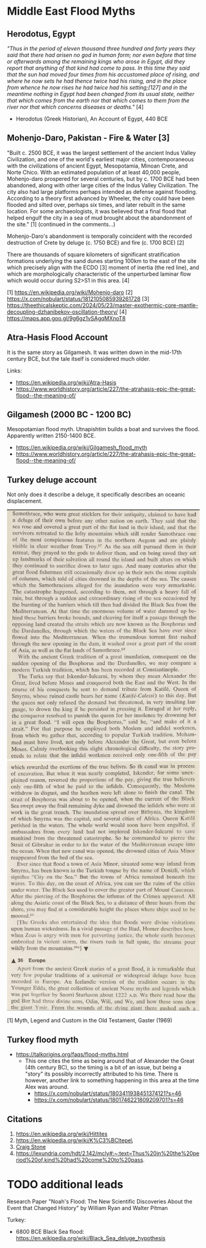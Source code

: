 # Middle East Flood Myths

## Herodotus, Egypt

*"Thus in the period of eleven thousand three hundred and forty years they said that there had arisen no god in human form; nor even before that time or afterwards among the remaining kings who arose in Egypt, did they report that anything of that kind had come to pass. In this time they said that the sun had moved four times from his accustomed place of rising, and where he now sets he had thence twice had his rising, and in the place from whence he now rises he had twice had his setting;[127] and in the meantime nothing in Egypt had been changed from its usual state, neither that which comes from the earth nor that which comes to them from the river nor that which concerns diseases or deaths."* [4]

- Herodotus (Greek Historian), An Account of Egypt, 440 BCE

## Mohenjo-Daro, Pakistan - Fire & Water [3]

"Built c. 2500 BCE, it was the largest settlement of the ancient Indus Valley Civilization, and one of the world's earliest major cities, contemporaneous with the civilizations of ancient Egypt, Mesopotamia, Minoan Crete, and Norte Chico. With an estimated population of at least 40,000 people, Mohenjo-daro prospered for several centuries, but by c. 1700 BCE had been abandoned, along with other large cities of the Indus Valley Civilization. The city also had large platforms perhaps intended as defense against flooding. According to a theory first advanced by Wheeler, the city could have been flooded and silted over, perhaps six times, and later rebuilt in the same location. For some archaeologists, it was believed that a final flood that helped engulf the city in a sea of mud brought about the abandonment of the site." [1] (continued in the comments...)

Mohenjo-Daro's abandonment is temporally coincident with the recorded destruction of Crete by deluge (c. 1750 BCE) and fire (c. 1700 BCE) [2]

There are thousands of square kilometers of significant stratification formations underlying the sand dunes starting 100km to the east of the site which precisely align with the ECDO [3] moment of inertia (the red line), and which are morphologically characteristic of the unperturbed laminar flow which would occur during S2>S1 in this area. [4]

[1] https://en.wikipedia.org/wiki/Mohenjo-daro
[2] https://x.com/nobulart/status/1812105085939261728
[3] https://theethicalskeptic.com/2024/05/23/master-exothermic-core-mantle-decoupling-dzhanibekov-oscillation-theory/
[4] https://maps.app.goo.gl/9g6gz1vSAgqMXnoT8

## Atra-Hasis Flood Account

It is the same story as Gilgamesh. It was written down in the mid-17th century BCE, but the tale itself is considered much older.

Links:
- https://en.wikipedia.org/wiki/Atra-Hasis
- https://www.worldhistory.org/article/227/the-atrahasis-epic-the-great-flood--the-meaning-of/

## Gilgamesh (2000 BC - 1200 BC)

Mesopotamian flood myth. Utnapishtim builds a boat and survives the flood. Apparently written 2150-1400 BCE.

- https://en.wikipedia.org/wiki/Gilgamesh_flood_myth
- https://www.worldhistory.org/article/227/the-atrahasis-epic-the-great-flood--the-meaning-of/

## Turkey deluge account

Not only does it describe a deluge, it specifically describes an oceanic displacement.

![turkey flood](img/turkey-flood1.jpg "turkey flood")
![turkey flood](img/turkey-flood2.jpg "turkey flood")

[1] Myth, Legend and Custom in the Old Testament, Gaster (1969)

## Turkey flood myth

- https://talkorigins.org/faqs/flood-myths.html
	- This one cites the time as being around that of Alexander the Great (4th century BC), so the timing is a bit of an issue, but being a "story" its possibly incorrectly attributed to his time. There is however, another link to something happening in this area at the time Alex was around.
		- https://x.com/nobulart/status/1803411938451374121?s=46
		- https://x.com/nobulart/status/1801746221809209701?s=46

## Citations

1. https://en.wikipedia.org/wiki/Hittites
2. https://en.wikipedia.org/wiki/K%C3%BCltepe\
3. [Craig Stone](https://nobulart.com)
4. https://lexundria.com/hdt/2.142/mcly#:~:text=Thus%20in%20the%20period%20of,kind%20had%20come%20to%20pass.

# TODO additional leads

Research Paper "Noah's Flood: The New Scientific Discoveries About the Event that Changed History" by William Ryan and Walter Pitman

Turkey:
- 6800 BCE Black Sea flood: https://en.wikipedia.org/wiki/Black_Sea_deluge_hypothesis